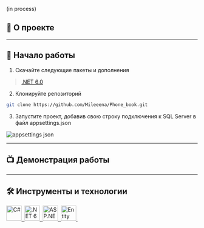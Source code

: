 
(in process)

## 📖 О проекте 

---
## 🚀 Начало работы
1. Скачайте следующие пакеты и дополнения
> [.NET 6.0](https://dotnet.microsoft.com/en-us/download/dotnet/6.0)

2. Клонируйте репозиторий
```sh
git clone https://github.com/Mileeena/Phone_book.git
```
3. Запустите проект, добавив свою строку подключения к SQL Server в файл appsettings.json

![appsettings json](https://user-images.githubusercontent.com/61462657/177916707-e4566588-ba63-4c8f-ac2a-caa716f6fec0.png)

---

## 📺 Демонстрация работы

---
## 🛠️ Инструменты и технологии
<div>
    <a href="https://docs.microsoft.com/ru-ru/dotnet/" target="_blank">
      <img src="https://user-images.githubusercontent.com/61462657/171970442-3c60c757-6df1-4d2f-8d20-200e1f2d4448.svg"  title="C#" alt="С#" width="40" height="40"/>&nbsp;
    </a>
    <a href="https://dotnet.microsoft.com/en-us/download/dotnet/6.0/" target="_blank">
  <img src="https://user-images.githubusercontent.com/61462657/173257840-b5788200-cc9d-4511-a350-b9bd476ba19f.png" title=".NET 6" alt=".NET 6" width="40" height="40"/>&nbsp;
    </a>
     <a href="https://docs.microsoft.com/ru-ru/aspnet/core/?view=aspnetcore-6.0" target="_blank">
  <img src="https://user-images.githubusercontent.com/61462657/177916951-e7b10d44-e2a1-42bc-947d-35e44dd0138a.png" title="ASP.NET Core" alt="ASP.NET Core" width="40" height="40"/>&nbsp;
    </a>
    <a href="https://docs.microsoft.com/ru-ru/ef/" target="_blank">
  <img src="https://user-images.githubusercontent.com/61462657/177917183-915f0fb7-9e1b-4410-9742-5c1f73a63f9c.png" title="Entity Framework Core" alt="Entity Framework Core" width="40" height="40"/>&nbsp;
    </a>
</div>

